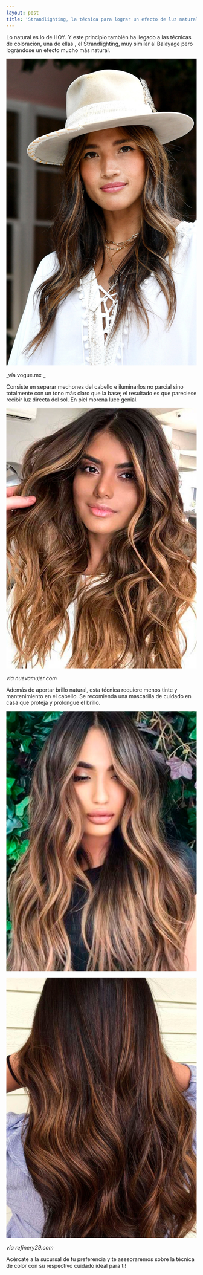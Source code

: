 ```yaml
---
layout: post
title: 'Strandlighting, la técnica para lograr un efecto de luz natural '
---
```

Lo natural es lo de HOY. Y este principio también ha llegado a las técnicas de coloración, una de ellas , el Strandlighting, muy similar al Balayage pero lográndose un efecto mucho más natural.

![](/img/uploads/strandlighting1.jpg)

_vía vogue.mx _

Consiste en separar mechones del cabello e iluminarlos no parcial sino totalmente con un tono más claro que la base; el resultado es que pareciese recibir luz directa del sol. En piel morena luce genial.

![null](/img/uploads/nuevamujer.jpg)

_vía nuevamujer.com_

Además de aportar brillo natural, esta técnica requiere menos tinte y mantenimiento en el cabello. Se recomienda una mascarilla de cuidado en casa que proteja y prolongue el brillo.

![null](/img/uploads/strandlighting3.jpg)

![null](/img/uploads/strandlighting7.jpg)

_vía refinery29.com_

Acércate a la sucursal de tu preferencia y te asesoraremos sobre la técnica de color con su respectivo cuidado ideal para ti!
